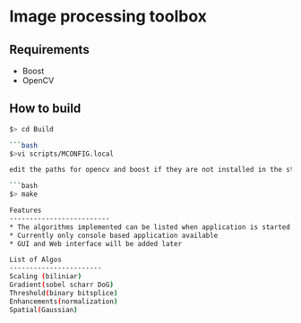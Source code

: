 Image processing toolbox
==============================

Requirements
---------------------------
* Boost
* OpenCV

How to build
---------------------------

```bash
$> cd Build

```bash
$>vi scripts/MCONFIG.local

edit the paths for opencv and boost if they are not installed in the standard parhs

```bash
$> make

Features
-------------------------
* The algorithms implemented can be listed when application is started
* Currently only console based application available
* GUI and Web interface will be added later 

List of Algos
-----------------------
Scaling (biliniar)
Gradient(sobel scharr DoG)
Threshold(binary bitsplice)
Enhancements(normalization)
Spatial(Gaussian)

